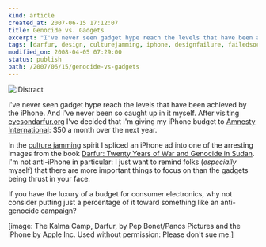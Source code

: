 ```yaml
---
kind: article
created_at: 2007-06-15 17:12:07
title: Genocide vs. Gadgets
excerpt: "I've never seen gadget hype reach the levels that have been achieved by the iPhone."
tags: [darfur, design, culturejamming, iphone, designfailure, failedsociety]
modified_on: 2008-04-05 07:29:00
status: publish 
path: /2007/06/15/genocide-vs-gadgets
---
```


<img src='/static/images/idistract_500px.jpg' alt='iDistract' />

I've never seen gadget hype reach the levels that have been achieved by the iPhone. And I've never been so caught up in it myself. After visiting <a href="http://www.eyesondarfur.org/">eyesondarfur.org</a> I've decided that I'm giving my iPhone budget to <a href="http://www.eyesondarfur.org/">Amnesty International</a>: $50 a month over the next year.

In the <a href="http://en.wikipedia.org/wiki/Culture_jamming">culture jamming</a> spirit I spliced an iPhone ad into one of the arresting images from the book <a href="https://secure3.ctsg.com/amnestyusa/store/viewProduct.asp?cookietest=1&From=%2Famnestyusa%2Fstore%2FviewProduct%2Easp&Product=600&CategoryName=New+Products&CategoryId=11">Darfur: Twenty Years of War and Genocide in Sudan</a>. I'm not anti-iPhone in particular: I just want to remind folks (<em>especially</em> myself) that there are more important things to focus on than the gadgets being thrust in your face. 

If you have the luxury of a budget for consumer electronics, why not consider putting just a percentage of it toward something like an anti-genocide campaign? 

[image: The Kalma Camp, Darfur, by Pep Bonet/Panos Pictures and the iPhone by Apple Inc. Used without permission: Please don't sue me.] 